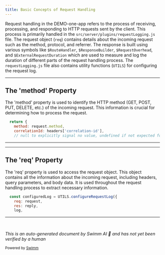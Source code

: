 ```yaml
---
title: Basic Concepts of Request Handling
---
```

Request handling in the DEMO-one-app refers to the process of receiving, processing, and responding to HTTP requests sent by the client. This process is primarily handled in the `src/server/plugins/requestLogging.js` file. The request object (`req`) contains details about the incoming request such as the method, protocol, and referrer. The response is built using various symbols like `$RouteHandler`, `$ResponseBuilder`, `$RequestOverhead`, and `$ExternalRequestDuration` which are used to measure and log the duration of different parts of the request handling process. The `requestLogging.js` file also contains utility functions (`UTILS`) for configuring the request log.

<SwmSnippet path="/src/server/plugins/requestLogging.js" line="78">

---

## The 'method' Property

The 'method' property is used to identify the HTTP method (GET, POST, PUT, DELETE, etc.) of the incoming request. This information is crucial for determining how to process the request.

```javascript
  return {
    method: request.method,
    correlationId: headers['correlation-id'],
    // null to explicitly signal no value, undefined if not expected for every request
```

---

</SwmSnippet>

<SwmSnippet path="/src/server/plugins/requestLogging.js" line="120">

---

## The 'req' Property

The 'req' property is used to access the request object. This object contains all the information about the incoming request, including headers, query parameters, and body data. It is used throughout the request handling process to extract necessary information.

```javascript
  const configuredLog = UTILS.configureRequestLog({
    req: request,
    res: reply,
    log,
```

---

</SwmSnippet>

&nbsp;

*This is an auto-generated document by Swimm AI 🌊 and has not yet been verified by a human*

<SwmMeta version="3.0.0" repo-id="Z2l0aHViJTNBJTNBREVNTy1vbmUtYXBwJTNBJTNBZ2lsYWRuYXZvdA==" repo-name="DEMO-one-app" doc-type="overview"><sup>Powered by [Swimm](/)</sup></SwmMeta>
